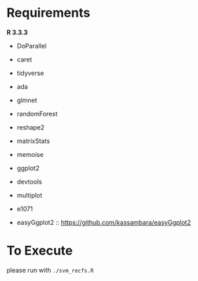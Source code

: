 # Requirements

**R 3.3.3**

- DoParallel
- caret
- tidyverse
- ada
- glmnet
- randomForest
- reshape2
- matrixStats
- memoise
- ggplot2
- devtools
- multiplot
- e1071

- easyGgplot2 :: https://github.com/kassambara/easyGgplot2

# To Execute

please run with `./svm_recfs.R`